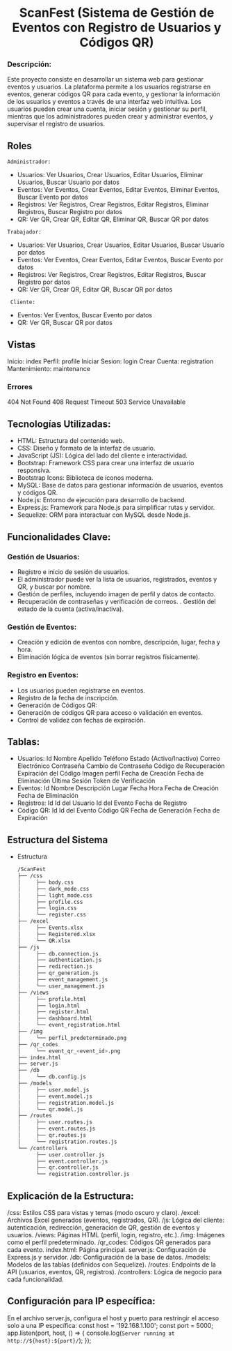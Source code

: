 <div align="center">

# ScanFest (Sistema de Gestión de Eventos con Registro de Usuarios y Códigos QR)
</div>

### Descripción:
Este proyecto consiste en desarrollar un sistema web para gestionar eventos y usuarios. La plataforma permite a los usuarios registrarse en eventos, generar códigos QR para cada evento, y gestionar la información de los usuarios y eventos a través de una interfaz web intuitiva. Los usuarios pueden crear una cuenta, iniciar sesión y gestionar su perfil, mientras que los administradores pueden crear y administrar eventos, y supervisar el registro de usuarios.

## Roles
`Administrador:`
- Usuarios: Ver Usuarios, Crear Usuarios, Editar Usuarios, Eliminar Usuarios, Buscar Usuario por datos
- Eventos: Ver Eventos, Crear Eventos, Editar Eventos, Eliminar Eventos, Buscar Evento por datos
- Registros: Ver Registros, Crear Registros, Editar Registros, Eliminar Registros, Buscar Registro por datos
- QR: Ver QR, Crear QR, Editar QR, Eliminar QR, Buscar QR por datos

`Trabajador:`
- Usuarios: Ver Usuarios, Crear Usuarios, Editar Usuarios, Buscar Usuario por datos
- Eventos: Ver Eventos, Crear Eventos, Editar Eventos, Buscar Evento por datos
- Registros: Ver Registros, Crear Registros, Editar Registros, Buscar Registro por datos
- QR: Ver QR, Crear QR, Editar QR, Buscar QR por datos

` Cliente:`
- Eventos: Ver Eventos, Buscar Evento por datos
- QR: Ver QR, Buscar QR por datos

## Vistas
Inicio: index
Perfil: profile
Iniciar Sesion: login
Crear Cuenta: registration
Mantenimiento: maintenance
### Errores
404 Not Found
408 Request Timeout
503 Service Unavailable

## Tecnologías Utilizadas:
- HTML: Estructura del contenido web.
- CSS: Diseño y formato de la interfaz de usuario.
- JavaScript (JS): Lógica del lado del cliente e interactividad.
- Bootstrap: Framework CSS para crear una interfaz de usuario responsiva.
- Bootstrap Icons: Biblioteca de íconos moderna.
- MySQL: Base de datos para gestionar información de usuarios, eventos y códigos QR.
- Node.js: Entorno de ejecución para desarrollo de backend.
- Express.js: Framework para Node.js para simplificar rutas y servidor.
- Sequelize: ORM para interactuar con MySQL desde Node.js.

## Funcionalidades Clave:
### Gestión de Usuarios:
- Registro e inicio de sesión de usuarios.
- El administrador puede ver la lista de usuarios, registrados, eventos y QR, y buscar por nombre.
- Gestión de perfiles, incluyendo imagen de perfil y datos de contacto.
- Recuperación de contraseñas y verificación de correos.
. Gestión del estado de la cuenta (activa/inactiva).
### Gestión de Eventos:
- Creación y edición de eventos con nombre, descripción, lugar, fecha y hora.
- Eliminación lógica de eventos (sin borrar registros físicamente).
### Registro en Eventos:
- Los usuarios pueden registrarse en eventos.
- Registro de la fecha de inscripción.
- Generación de Códigos QR:
- Generación de códigos QR para acceso o validación en eventos.
- Control de validez con fechas de expiración.

## Tablas:
- Usuarios:
Id
Nombre
Apellido
Teléfono
Estado (Activo/Inactivo)
Correo Electrónico
Contraseña
Cambio de Contraseña
Código de Recuperación
Expiración del Código
Imagen perfil
Fecha de Creación
Fecha de Eliminación
Última Sesión
Token de Verificación
- Eventos:
Id
Nombre
Descripción
Lugar
Fecha
Hora
Fecha de Creación
Fecha de Eliminación
- Registros:
Id
Id del Usuario
Id del Evento
Fecha de Registro
- Código QR:
Id
Id del Evento
Código QR
Fecha de Generación
Fecha de Expiración

## Estructura del Sistema
- Estructura
  ```bash
  /ScanFest
  ├── /css
  │     ├── body.css
  │     ├── dark_mode.css   
  │     ├── light_mode.css  
  │     ├── profile.css  
  │     ├── login.css 
  │     └── register.css        
  ├── /excel
  │     ├── Events.xlsx
  │     ├── Registered.xlsx
  │     └── QR.xlsx
  ├── /js
  │     ├── db.connection.js
  │     ├── authentication.js
  │     ├── redirection.js
  │     ├── qr_generation.js
  │     ├── event_management.js
  │     └── user_management.js
  ├── /views
  │     ├── profile.html
  │     ├── login.html
  │     ├── register.html
  │     ├── dashboard.html
  │     └── event_registration.html
  ├── /img
  │     └── perfil_predeterminado.png
  ├── /qr_codes
  │     └── event_qr_<event_id>.png
  ├── index.html 
  ├── server.js   
  ├── /db
  │     └── db.config.js
  ├── /models 
  │     ├── user.model.js
  │     ├── event.model.js
  │     ├── registration.model.js
  │     └── qr.model.js
  ├── /routes
  │     ├── user.routes.js 
  │     ├── event.routes.js
  │     ├── qr.routes.js 
  │     └── registration.routes.js 
  └── /controllers
        ├── user.controller.js 
        ├── event.controller.js 
        ├── qr.controller.js  
        └── registration.controller.js

## Explicación de la Estructura:
/css: Estilos CSS para vistas y temas (modo oscuro y claro).
/excel: Archivos Excel generados (eventos, registrados, QR).
/js: Lógica del cliente: autenticación, redirección, generación de QR, gestión de eventos y usuarios.
/views: Páginas HTML (perfil, login, registro, etc.).
/img: Imágenes como el perfil predeterminado.
/qr_codes: Códigos QR generados para cada evento.
index.html: Página principal.
server.js: Configuración de Express.js y servidor.
/db: Configuración de la base de datos.
/models: Modelos de las tablas (definidos con Sequelize).
/routes: Endpoints de la API (usuarios, eventos, QR, registros).
/controllers: Lógica de negocio para cada funcionalidad.

## Configuración para IP específica:
En el archivo server.js, configura el host y puerto para restringir el acceso solo a una IP específica:
const host = '192.168.1.100';
const port = 5000;
app.listen(port, host, () => {
    console.log(`Server running at http://${host}:${port}/`);
});
